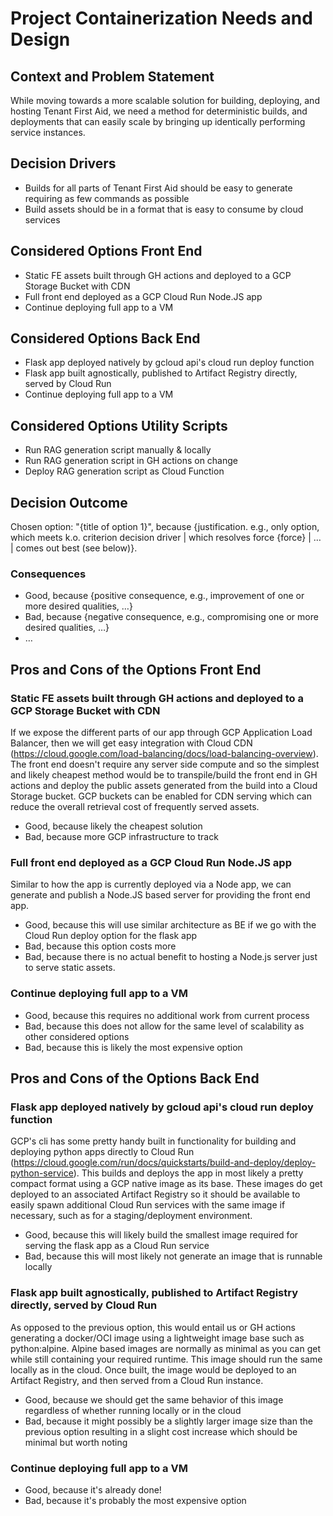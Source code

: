 # Project Containerization Needs and Design

## Context and Problem Statement

While moving towards a more scalable solution for
building, deploying, and hosting Tenant First Aid, we
need a method for deterministic builds, and
deployments that can easily scale by bringing up
identically performing service instances.

## Decision Drivers

* Builds for all parts of Tenant First Aid should be easy
    to generate requiring as few commands as possible
* Build assets should be in a format that is easy to
    consume by cloud services

## Considered Options Front End
* Static FE assets built through GH actions and deployed
    to a GCP Storage Bucket with CDN
* Full front end deployed as a GCP Cloud Run Node.JS app
* Continue deploying full app to a VM

## Considered Options Back End
* Flask app deployed natively by gcloud api's cloud run
    deploy function
* Flask app built agnostically, published to Artifact
    Registry directly, served by Cloud Run
* Continue deploying full app to a VM

## Considered Options Utility Scripts
* Run RAG generation script manually & locally
* Run RAG generation script in GH actions on change
* Deploy RAG generation script as Cloud Function

## Decision Outcome

Chosen option: "{title of option 1}", because {justification. e.g., only option, which meets k.o. criterion decision driver | which resolves force {force} | … | comes out best (see below)}.

<!-- This is an optional element. Feel free to remove. -->
### Consequences

* Good, because {positive consequence, e.g., improvement of one or more desired qualities, …}
* Bad, because {negative consequence, e.g., compromising one or more desired qualities, …}
* … <!-- numbers of consequences can vary -->

## Pros and Cons of the Options Front End

### Static FE assets built through GH actions and deployed to a GCP Storage Bucket with CDN

If we expose the different parts of our app through GCP
Application Load Balancer, then we will get easy
integration with Cloud CDN (https://cloud.google.com/load-balancing/docs/load-balancing-overview).
The front end doesn't require any server side compute
and so the simplest and likely cheapest method would be
to transpile/build the front end in GH actions and deploy
the public assets generated from the build into a Cloud
Storage bucket. GCP buckets can be enabled for CDN serving
which can reduce the overall retrieval cost of frequently
served assets.

* Good, because likely the cheapest solution
* Bad, because more GCP infrastructure to track

### Full front end deployed as a GCP Cloud Run Node.JS app

Similar to how the app is currently deployed via a Node app,
we can generate and publish a Node.JS based server for
providing the front end app.

* Good, because this will use similar architecture as BE if
    we go with the Cloud Run deploy option for the flask app
* Bad, because this option costs more
* Bad, because there is no actual benefit to hosting a
    Node.js server just to serve static assets.

### Continue deploying full app to a VM

* Good, because this requires no additional work from current
    process
* Bad, because this does not allow for the same level of
    scalability as other considered options
* Bad, because this is likely the most expensive option


## Pros and Cons of the Options Back End

### Flask app deployed natively by gcloud api's cloud run deploy function

GCP's cli has some pretty handy built in functionality for
building and deploying python apps directly to Cloud Run (https://cloud.google.com/run/docs/quickstarts/build-and-deploy/deploy-python-service).
This builds and deploys the app in most likely a pretty
compact format using a GCP native image as its base.
These images do get deployed to an associated Artifact
Registry so it should be available to easily spawn
additional Cloud Run services with the same image
if necessary, such as for a staging/deployment
environment.

* Good, because this will likely build the smallest image
    required for serving the flask app as a Cloud Run
    service
* Bad, because this will most likely not generate an image
    that is runnable locally

### Flask app built agnostically, published to Artifact Registry directly, served by Cloud Run

As opposed to the previous option, this would entail
us or GH actions generating a docker/OCI image using
a lightweight image base such as python:alpine. Alpine
based images are normally as minimal as you can get while
still containing your required runtime. This image should
run the same locally as in the cloud. Once built, the image
would be deployed to an Artifact Registry, and then served
from a Cloud Run instance.

* Good, because we should get the same behavior of this
    image regardless of whether running locally or in the
    cloud
* Bad, because it might possibly be a slightly larger image
    size than the previous option resulting in a slight cost
    increase which should be minimal but worth noting

### Continue deploying full app to a VM

* Good, because it's already done!
* Bad, because it's probably the most expensive option
